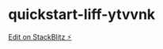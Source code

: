 # quickstart-liff-ytvvnk

[Edit on StackBlitz ⚡️](https://stackblitz.com/edit/quickstart-liff-ytvvnk)